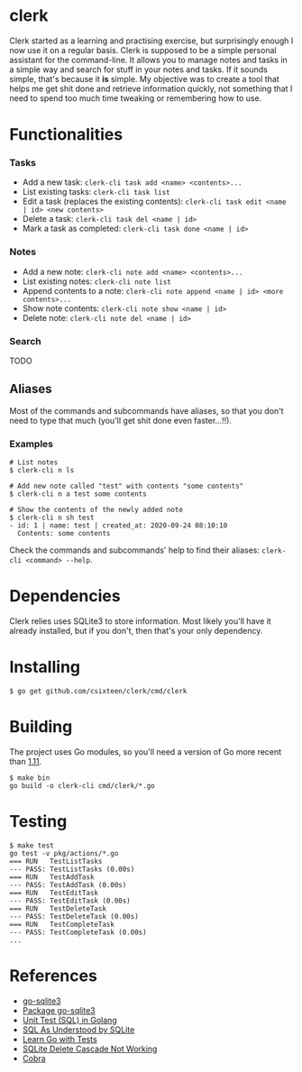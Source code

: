 # clerk
Clerk started as a learning and practising exercise, but surprisingly enough I now use it on a regular basis. Clerk is supposed to be a simple personal assistant for the command-line. It allows you to manage notes and tasks in a simple way and search for stuff in your notes and tasks. If it sounds simple, that's because it **is** simple. My objective was to create a tool that helps me get shit done and retrieve information quickly, not something that I need to spend too much time tweaking or remembering how to use.

# Functionalities

### Tasks

- Add a new task: `clerk-cli task add <name> <contents>...`
- List existing tasks: `clerk-cli task list`
- Edit a task (replaces the existing contents): `clerk-cli task edit <name | id> <new contents>`
- Delete a task: `clerk-cli task del <name | id>`
- Mark a task as completed: `clerk-cli task done <name | id>`

### Notes

- Add a new note: `clerk-cli note add <name> <contents>...`
- List existing notes: `clerk-cli note list`
- Append contents to a note: `clerk-cli note append <name | id> <more contents>...`
- Show note contents: `clerk-cli note show <name | id>`
- Delete note: `clerk-cli note del <name | id>`

### Search
TODO

## Aliases

Most of the commands and subcommands have aliases, so that you don't need to type that much (you'll get shit done even faster...!!).

### Examples

```
# List notes
$ clerk-cli n ls

# Add new note called "test" with contents "some contents"
$ clerk-cli n a test some contents

# Show the contents of the newly added note
$ clerk-cli n sh test
- id: 1 | name: test | created_at: 2020-09-24 08:10:10
  Contents: some contents
```

Check the commands and subcommands' help to find their aliases: `clerk-cli <command> --help`.

# Dependencies

Clerk relies uses SQLite3 to store information. Most likely you'll have it already installed, but if you don't, then that's your only dependency.

# Installing

```
$ go get github.com/csixteen/clerk/cmd/clerk
```

# Building

The project uses Go modules, so you'll need a version of Go more recent than [1.11](https://blog.golang.org/using-go-modules).

```
$ make bin
go build -o clerk-cli cmd/clerk/*.go
```

# Testing

```
$ make test
go test -v pkg/actions/*.go
=== RUN   TestListTasks
--- PASS: TestListTasks (0.00s)
=== RUN   TestAddTask
--- PASS: TestAddTask (0.00s)
=== RUN   TestEditTask
--- PASS: TestEditTask (0.00s)
=== RUN   TestDeleteTask
--- PASS: TestDeleteTask (0.00s)
=== RUN   TestCompleteTask
--- PASS: TestCompleteTask (0.00s)
...
```

# References
- [go-sqlite3](https://github.com/mattn/go-sqlite3)
- [Package go-sqlite3](https://pkg.go.dev/github.com/mattn/go-sqlite3)
- [Unit Test (SQL) in Golang](https://medium.com/easyread/unit-test-sql-in-golang-5af19075e68e)
- [SQL As Understood by SQLite](https://sqlite.org/lang.html)
- [Learn Go with Tests](https://quii.gitbook.io/learn-go-with-tests/)
- [SQLite Delete Cascade Not Working](https://stackoverflow.com/questions/13641250/sqlite-delete-cascade-not-working)
- [Cobra](https://github.com/spf13/cobra)
